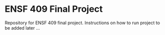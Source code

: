 # ENSF 409 Final Project
Repository for ENSF 409 final project. Instructions on how to run project to be added later ...
